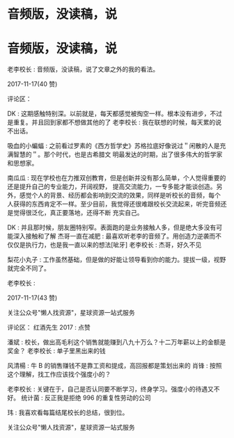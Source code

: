 # 音频版，没读稿，说

# 音频版，没读稿，说

老李校长 : 音频版，没读稿，说了文章之外的我的看法。

2017-11-17(40 赞)

评论区：

DK : 这期感触特别深。以前就是，每天都感觉被掏空一样。根本没有进步，不过是重复。并且回到家都不想做其他的了 老李校长 : 我在联想的时候，每天累的说不出话。

吸血的小蝙蝠 : 之前看过罗素的《西方哲学史》苏格拉底好像说过＂闲散的人是充满智慧的＂。那个时代，也是古希腊文 明最发达的时期，出了很多伟大的哲学家和思想家。

南瓜瓜 : 现在学校也在力推双创教育，但是创新并没有那么简单，个人觉得重要的还是提升自己的专业能力，开阔视野， 提高交流能力，一专多能才能谈创造。另外，感觉个人的背景、经历都会影响到交流的效果，同样是听校长的音频，每个 人获得的东西肯定不一样。至少目前，我觉得还很难跟校长交流起来，听完音频还是觉得很泛化，真正要落地，还得不断 充实自己。

DK : 并且那时候，朋友圈特别窄。表面跑的是业务接触人多，但是绝大多没有可能深入接触和了解 杰哥一直在减肥 : 最喜欢听老李的音频了。用创造力逆袭而不仅仅是执行力，也是我一直以来的想法[呲牙] 老李校长 : 杰哥，好久不见

梨花小丸子 : 工作虽然基础，但是做的好能让领导看到你的能力。提拔一级，视野就完全不同了。

老李校长 :

2017-11-17(43 赞)

关注公众号"懒人找资源"，星球资源一站式服务

评论区： 红酒先生 2017 : 点赞

潘斌 : 校长，做出高毛利这个销售就能赚到八九十万么？十二万年薪以上的金额是奖金？ 老李校长 : 单子里黑出来的钱

风清楊 : 牛 B 的销售赚钱不是靠工资和提成，高回报都是策划出来的 肖锋 : 按照这个理解，找工作应该找个强度小的？

老李校长 : 关键在于，自己是否认同要不断学习，终身学习。强度小的待遇又不好。 统计菌 : 反正我是拒绝 996 的重复性劳动的公司

玮 : 我喜欢看每篇结尾校长的总结，很到位。

关注公众号"懒人找资源"，星球资源一站式服务